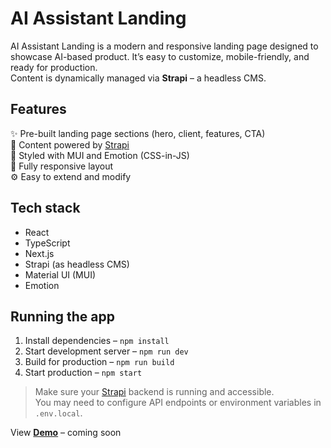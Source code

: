 # AI Assistant Landing

AI Assistant Landing is a modern and responsive landing page designed to showcase AI-based product. It’s easy to customize, mobile-friendly, and ready for production.  
Content is dynamically managed via **Strapi** – a headless CMS.

## Features

✨ Pre-built landing page sections (hero, client, features, CTA)  
📝 Content powered by [Strapi](https://strapi.io/)  
🎨 Styled with MUI and Emotion (CSS-in-JS)  
📱 Fully responsive layout  
⚙️ Easy to extend and modify

## Tech stack

- React  
- TypeScript  
- Next.js
- Strapi (as headless CMS)
- Material UI (MUI)  
- Emotion  

## Running the app

1. Install dependencies – `npm install`  
2. Start development server – `npm run dev`  
3. Build for production – `npm run build`  
4. Start production – `npm start`

> Make sure your [Strapi](https://strapi.io/) backend is running and accessible.  
> You may need to configure API endpoints or environment variables in `.env.local`.

View [**Demo**](https://vercel.com) – coming soon
